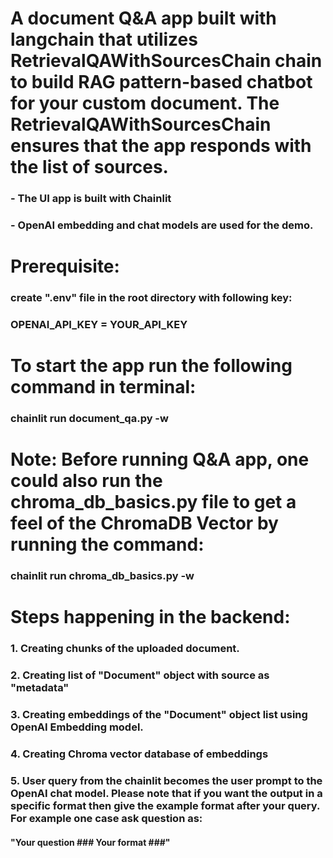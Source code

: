 # A document Q&A app built with langchain that utilizes RetrievalQAWithSourcesChain chain to build RAG pattern-based chatbot for your custom document. The RetrievalQAWithSourcesChain ensures that the app responds with the list of sources.
### - The UI app is built with Chainlit
### - OpenAI embedding and chat models are used for the demo. 
#
# Prerequisite:
### create ".env" file in the root directory with following key:
### OPENAI_API_KEY = YOUR_API_KEY
#
# To start the app run the following command in terminal: 
### chainlit run document_qa.py -w  
# Note: Before running Q&A app, one could also run the chroma_db_basics.py file to get a feel of the ChromaDB Vector by running the command:
### chainlit run chroma_db_basics.py -w 
#
# Steps happening in the backend:
### 1. Creating chunks of the uploaded document.
### 2. Creating list of "Document" object with source as "metadata"
### 3. Creating embeddings of the "Document" object list using OpenAI Embedding model.
### 4. Creating Chroma vector database of embeddings
### 5. User query from the chainlit becomes the user prompt to the OpenAI chat model. Please note that if you want the output in a specific format then give the example format after your query. For example one case ask question as:
#### "Your question ### Your format ###"